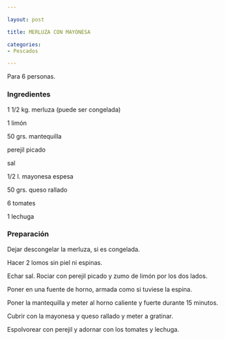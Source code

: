 ```yaml
---

layout: post

title: MERLUZA CON MAYONESA

categories:
- Pescados

---
```


Para 6 personas.

<h3>Ingredientes</h3>

1 1/2 kg. merluza (puede ser congelada)

1 limón

50 grs. mantequilla

perejil picado

sal

1/2 l. mayonesa espesa

50 grs. queso rallado

6 tomates

1 lechuga

<h3>Preparación</h3>

Dejar descongelar la merluza, si es congelada.

Hacer 2 lomos sin piel ni espinas.

Echar sal. Rociar con perejil picado y zumo de limón por los dos lados.

Poner en una fuente de horno, armada como si tuviese la espina.

Poner la mantequilla y meter al horno caliente y fuerte durante 15 minutos.

Cubrir con la mayonesa y queso rallado y meter a gratinar.

Espolvorear con perejil y adornar con los tomates y lechuga.

